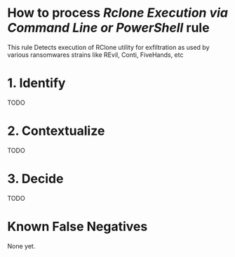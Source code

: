 # How to process *Rclone Execution via Command Line or PowerShell* rule
This rule Detects execution of RClone utility for exfiltration as used by various ransomwares strains like REvil, Conti, FiveHands, etc

# 1. Identify
TODO

# 2. Contextualize
TODO

# 3. Decide
TODO

# Known False Negatives
None yet.
